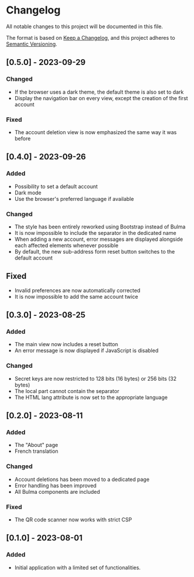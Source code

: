 [//]: # (Copyright 2023 Rodolphe Bréard <rodolphe@breard.tf>)

[//]: # (Copying and distribution of this file, with or without modification,)
[//]: # (are permitted in any medium without royalty provided the copyright)
[//]: # (notice and this notice are preserved.  This file is offered as-is,)
[//]: # (without any warranty.)

# Changelog
All notable changes to this project will be documented in this file.

The format is based on [Keep a Changelog](https://keepachangelog.com/en/1.1.0/),
and this project adheres to [Semantic Versioning](https://semver.org/spec/v2.0.0.html).


## [0.5.0] - 2023-09-29

### Changed
- If the browser uses a dark theme, the default theme is also set to dark
- Display the navigation bar on every view, except the creation of the first account

### Fixed
- The account deletion view is now emphasized the same way it was before


## [0.4.0] - 2023-09-26

### Added
- Possibility to set a default account
- Dark mode
- Use the browser's preferred language if available

### Changed
- The style has been entirely reworked using Bootstrap instead of Bulma
- It is now impossible to include the separator in the dedicated name
- When adding a new account, error messages are displayed alongside each affected elements whenever possible
- By default, the new sub-address form reset button switches to the default account

## Fixed
- Invalid preferences are now automatically corrected
- It is now impossible to add the same account twice


## [0.3.0] - 2023-08-25

### Added
- The main view now includes a reset button
- An error message is now displayed if JavaScript is disabled

### Changed
- Secret keys are now restricted to 128 bits (16 bytes) or 256 bits (32 bytes)
- The local part cannot contain the separator
- The HTML lang attribute is now set to the appropriate language


## [0.2.0] - 2023-08-11

### Added
- The "About" page
- French translation

### Changed
- Account deletions has been moved to a dedicated page
- Error handling has been improved
- All Bulma components are included

### Fixed
- The QR code scanner now works with strict CSP


## [0.1.0] - 2023-08-01

### Added

- Initial application with a limited set of functionalities.

